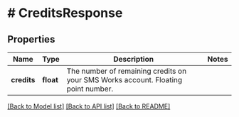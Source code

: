 # # CreditsResponse

## Properties

Name | Type | Description | Notes
------------ | ------------- | ------------- | -------------
**credits** | **float** | The number of remaining credits on your SMS Works account. Floating point number. |

[[Back to Model list]](../../README.md#models) [[Back to API list]](../../README.md#endpoints) [[Back to README]](../../README.md)
